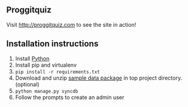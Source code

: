 Proggitquiz
-----------

Visit http://proggitquiz.com to see the site in action!

## Installation instructions

1. Install [Python](http://www.python.org/getit/)
2. Install pip and virtualenv
3. `pip install -r requirements.txt`
4. Download and unzip [sample data package](https://dl.dropboxusercontent.com/u/6314490/pq_sample_data.tar.gz) in top project directory. (optional)
5. `python manage.py syncdb`
6. Follow the prompts to create an admin user

